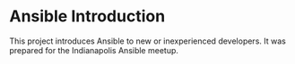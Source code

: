 # Ansible Introduction

This project introduces Ansible to new or inexperienced developers. It was prepared for the Indianapolis Ansible meetup.

